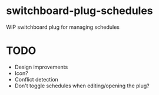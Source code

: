 # switchboard-plug-schedules
WIP switchboard plug for managing schedules

# TODO
- Design improvements
- Icon?
- Conflict detection
- Don't toggle schedules when editing/opening the plug?
